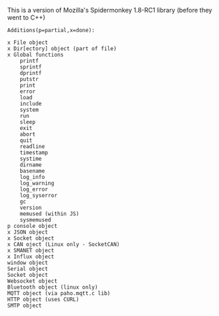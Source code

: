 
This is a version of Mozilla's Spidermonkey 1.8-RC1 library (before they went to C++)

	Additions(p=partial,x=done):

	x File object
	x Dir[ectory] object (part of file)
	x Global functions
		printf
		sprintf
		dprintf
		putstr
		print
		error
		load
		include
		system
		run
		sleep
		exit
		abort
		quit
		readline
		timestamp
		systime
		dirname
		basename
		log_info
		log_warning
		log_error
		log_syserror
		gc
		version
		memused (within JS)
		sysmemused
	p console object 
	x JSON object
	x Socket object
	x CAN oject (Linux only - SocketCAN)
	x SMANET object
	x Influx object
	window object
	Serial object
	Socket object
	Websocket object
	Bluetooth object (linux only)
	MQTT object (via paho.mqtt.c lib)
	HTTP object (uses CURL)
	SMTP object
